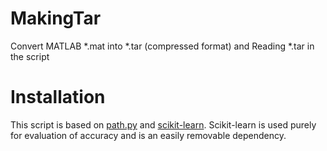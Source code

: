 # MakingTar
Convert MATLAB *.mat into *.tar (compressed format) and Reading *.tar in the script

# Installation
This script is based on  [path.py](https://github.com/jaraco/path.py) and
[scikit-learn](http://scikit-learn.org/stable/). Scikit-learn
is used purely for evaluation of accuracy and is an easily removable dependency.
